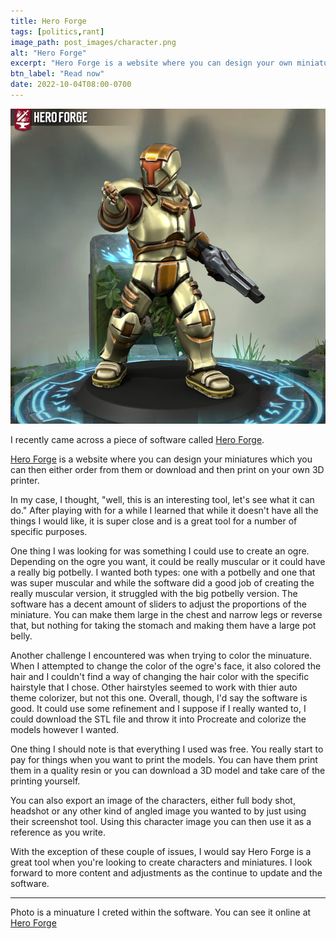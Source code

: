 ```yaml
---
title: Hero Forge
tags: [politics,rant]
image_path: post_images/character.png
alt: "Hero Forge"
excerpt: "Hero Forge is a website where you can design your own miniatures"
btn_label: "Read now"
date: 2022-10-04T08:00-0700
---
```

![character][image]

I recently came across a piece of software called [Hero Forge][hero_forge].

[Hero Forge][hero_forge] is a website where you can design your miniatures which you can then either order from them or download and then print on your own 3D printer.

In my case, I thought, "well, this is an interesting tool, let's see what it can do." After playing with for a while I learned that while it doesn't have all the things I would like, it is super close and is a great tool for a number of specific purposes.

One thing I was looking for was something I could use to create an ogre. Depending on the ogre you want, it could be really muscular or it could have a really big potbelly. I wanted both types: one with a potbelly and one that was super muscular and while the software did a good job of creating the really muscular version, it struggled with the  big potbelly version. The software has a decent amount of sliders to adjust the proportions of the miniature. You can make them large in the chest and narrow legs or reverse that, but nothing for taking the stomach and making them have a large pot belly.

Another challenge I encountered was when trying to color the minuature. When I attempted to change the color of the ogre's face, it also colored the hair and I couldn't find a way of changing the hair color with the specific hairstyle that I chose. Other hairstyles seemed to work with thier auto theme colorizer, but not this one.  Overall, though, I'd say the software is good. It could use some refinement and I suppose if I really wanted to, I could download the STL file and throw it into Procreate and colorize the models however I wanted.

One thing I should note is that everything I used was free. You really start to pay for things when you want to print the models. You can have them print them in a quality resin or you can download a 3D model and take care of the printing yourself.

You can also export an image of the characters, either full body shot, headshot or any other kind of angled image you wanted to by just using their screenshot tool. Using this character image you can then use it as a reference as you write.

With the exception of these couple of issues,  I would say Hero Forge is a great tool when you're looking to create characters and miniatures. I look forward to more content and adjustments as the continue to update and the software.

---
Photo is a minuature I creted within the software. You can see it online at [Hero Forge][character]

[image]: /images/post_images/character.png
[hero_forge]: https://www.heroforge.com/
[character]: https://www.heroforge.com/load_config%3D505543050/
